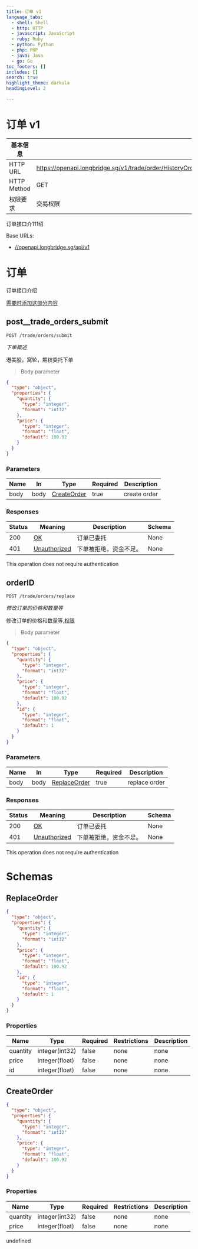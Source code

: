 ```yaml
---
title: 订单 v1
language_tabs:
  - shell: Shell
  - http: HTTP
  - javascript: JavaScript
  - ruby: Ruby
  - python: Python
  - php: PHP
  - java: Java
  - go: Go
toc_footers: []
includes: []
search: true
highlight_theme: darkula
headingLevel: 2

---
```


<h1 id="-">订单 v1</h1>

| 基本信息        |                                                            |
|-------------|------------------------------------------------------------|
| HTTP URL    | https://openapi.longbridge.sg/v1/trade/order/HistoryOrders |
| HTTP Method | GET                                                        |
| 权限要求        | 交易权限                                                       |

订单接口介111绍

Base URLs:

* <a href="//openapi.longbridge.sg/api/v1">//openapi.longbridge.sg/api/v1</a>

<h1 id="---">订单</h1>

订单接口介绍

<a href="http://open.longbridgeapp.com/docs/order_detail">需要时添加这部分内容</a>

## post__trade_orders_submit

`POST /trade/orders/submit`

*下单概述*

港美股，窝轮，期权委托下单

> Body parameter

```json
{
  "type": "object",
  "properties": {
    "quantity": {
      "type": "integer",
      "format": "int32"
    },
    "price": {
      "type": "integer",
      "format": "float",
      "default": 100.92
    }
  }
}
```

<h3 id="post__trade_orders_submit-parameters">Parameters</h3>

|Name|In|Type|Required|Description|
|---|---|---|---|---|
|body|body|[CreateOrder](#schemacreateorder)|true|create order|

<h3 id="post__trade_orders_submit-responses">Responses</h3>

|Status|Meaning|Description|Schema|
|---|---|---|---|
|200|[OK](https://tools.ietf.org/html/rfc7231#section-6.3.1)|订单已委托|None|
|401|[Unauthorized](https://tools.ietf.org/html/rfc7235#section-3.1)|下单被拒绝，资金不足。|None|

<aside class="success">
This operation does not require authentication
</aside>

## orderID

<a id="opIdorderID"></a>

`POST /trade/orders/replace`

*修改订单的价格和数量等*

修改订单的价格和数量等,[权限](https://open.longbridgeapp.com/docs/auth)

> Body parameter

```json
{
  "type": "object",
  "properties": {
    "quantity": {
      "type": "integer",
      "format": "int32"
    },
    "price": {
      "type": "integer",
      "format": "float",
      "default": 100.92
    },
    "id": {
      "type": "integer",
      "format": "float",
      "default": 1
    }
  }
}
```

<h3 id="orderid-parameters">Parameters</h3>

|Name|In|Type|Required|Description|
|---|---|---|---|---|
|body|body|[ReplaceOrder](#schemareplaceorder)|true|replace order|

<h3 id="orderid-responses">Responses</h3>

|Status|Meaning|Description|Schema|
|---|---|---|---|
|200|[OK](https://tools.ietf.org/html/rfc7231#section-6.3.1)|订单已委托|None|
|401|[Unauthorized](https://tools.ietf.org/html/rfc7235#section-3.1)|下单被拒绝，资金不足。|None|

<aside class="success">
This operation does not require authentication
</aside>

# Schemas

<h2 id="tocS_ReplaceOrder">ReplaceOrder</h2>

<a id="schemareplaceorder"></a>
<a id="schema_ReplaceOrder"></a>
<a id="tocSreplaceorder"></a>
<a id="tocsreplaceorder"></a>

```json
{
  "type": "object",
  "properties": {
    "quantity": {
      "type": "integer",
      "format": "int32"
    },
    "price": {
      "type": "integer",
      "format": "float",
      "default": 100.92
    },
    "id": {
      "type": "integer",
      "format": "float",
      "default": 1
    }
  }
}

```

### Properties

|Name|Type|Required|Restrictions|Description|
|---|---|---|---|---|
|quantity|integer(int32)|false|none|none|
|price|integer(float)|false|none|none|
|id|integer(float)|false|none|none|

<h2 id="tocS_CreateOrder">CreateOrder</h2>

<a id="schemacreateorder"></a>
<a id="schema_CreateOrder"></a>
<a id="tocScreateorder"></a>
<a id="tocscreateorder"></a>

```json
{
  "type": "object",
  "properties": {
    "quantity": {
      "type": "integer",
      "format": "int32"
    },
    "price": {
      "type": "integer",
      "format": "float",
      "default": 100.92
    }
  }
}

```

### Properties

|Name|Type|Required|Restrictions|Description|
|---|---|---|---|---|
|quantity|integer(int32)|false|none|none|
|price|integer(float)|false|none|none|

undefined

